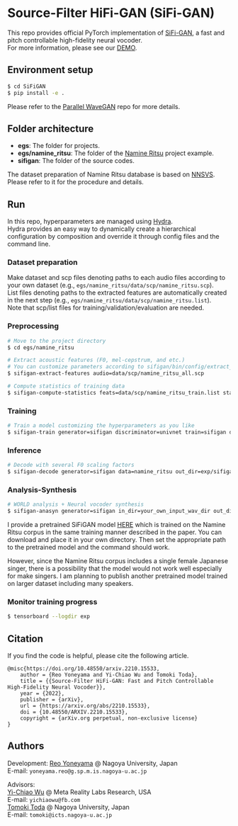 # Source-Filter HiFi-GAN (SiFi-GAN)

This repo provides official PyTorch implementation of [SiFi-GAN](https://arxiv.org/abs/2210.15533), a fast and pitch controllable high-fidelity neural vocoder.<br>
For more information, please see our [DEMO](https://chomeyama.github.io/SiFiGAN-Demo/).

## Environment setup

```bash
$ cd SiFiGAN
$ pip install -e .
```

Please refer to the [Parallel WaveGAN](https://github.com/kan-bayashi/ParallelWaveGAN) repo for more details.

## Folder architecture
- **egs**:
The folder for projects.
- **egs/namine_ritsu**:
The folder of the [Namine Ritsu](https://www.youtube.com/watch?v=pKeo9IE_L1I) project example.
- **sifigan**:
The folder of the source codes.

The dataset preparation of Namine Ritsu database is based on [NNSVS](https://github.com/nnsvs/nnsvs/).
Please refer to it for the procedure and details.

## Run

In this repo, hyperparameters are managed using [Hydra](https://hydra.cc/docs/intro/).<br>
Hydra provides an easy way to dynamically create a hierarchical configuration by composition and override it through config files and the command line.

### Dataset preparation

Make dataset and scp files denoting paths to each audio files according to your own dataset (e.g., `egs/namine_ritsu/data/scp/namine_ritsu.scp`).<br>
List files denoting paths to the extracted features are automatically created in the next step (e.g., `egs/namine_ritsu/data/scp/namine_ritsu.list`).<br>
Note that scp/list files for training/validation/evaluation are needed.

### Preprocessing

```bash
# Move to the project directory
$ cd egs/namine_ritsu

# Extract acoustic features (F0, mel-cepstrum, and etc.)
# You can customize parameters according to sifigan/bin/config/extract_features.yaml
$ sifigan-extract-features audio=data/scp/namine_ritsu_all.scp

# Compute statistics of training data
$ sifigan-compute-statistics feats=data/scp/namine_ritsu_train.list stats=data/stats/namine_ritsu_train.joblib
```

### Training

```bash
# Train a model customizing the hyperparameters as you like
$ sifigan-train generator=sifigan discriminator=univnet train=sifigan data=namine_ritsu out_dir=exp/sifigan
```

### Inference

```bash
# Decode with several F0 scaling factors
$ sifigan-decode generator=sifigan data=namine_ritsu out_dir=exp/sifigan checkpoint_steps=400000 f0_factors=[0.5,1.0,2.0]
```

### Analysis-Synthesis

```bash
# WORLD analysis + Neural vocoder synthesis
$ sifigan-anasyn generator=sifigan in_dir=your_own_input_wav_dir out_dir=your_own_output_wav_dir stats=pretrained_sifigan/namine_ritsu_train_no_dev.joblib checkpoint_path=pretrained_sifigan/checkpoint-400000steps.pkl f0_factor=1.0
```

I provide a pretrained SiFiGAN model [HERE]() which is trained on the Namine Ritsu corpus in the same training manner described in the paper.
You can download and place it in your own directory. Then set the appropriate path to the pretrained model and the command should work.

However, since the Namine Ritsu corpus includes a single female Japanese singer, there is a possibility that the model would not work well especially for make singers.
I am planning to publish another pretrained model trained on larger dataset including many speakers.

### Monitor training progress

```bash
$ tensorboard --logdir exp
```

## Citation
If you find the code is helpful, please cite the following article.

```
@misc{https://doi.org/10.48550/arxiv.2210.15533,
    author = {Reo Yoneyama and Yi-Chiao Wu and Tomoki Toda},
    title = {{Source-Filter HiFi-GAN: Fast and Pitch Controllable High-Fidelity Neural Vocoder}},
    year = {2022},
    publisher = {arXiv},
    url = {https://arxiv.org/abs/2210.15533},
    doi = {10.48550/ARXIV.2210.15533},
    copyright = {arXiv.org perpetual, non-exclusive license}
}
```

## Authors

Development:
[Reo Yoneyama](https://chomeyama.github.io/Profile/) @ Nagoya University, Japan<br>
E-mail: `yoneyama.reo@g.sp.m.is.nagoya-u.ac.jp`

Advisors:<br>
[Yi-Chiao Wu](https://bigpon.github.io/) @ Meta Reality Labs Research, USA<br>
E-mail: `yichiaowu@fb.com`<br>
[Tomoki Toda](https://sites.google.com/site/tomokitoda/) @ Nagoya University, Japan<br>
E-mail: `tomoki@icts.nagoya-u.ac.jp`
